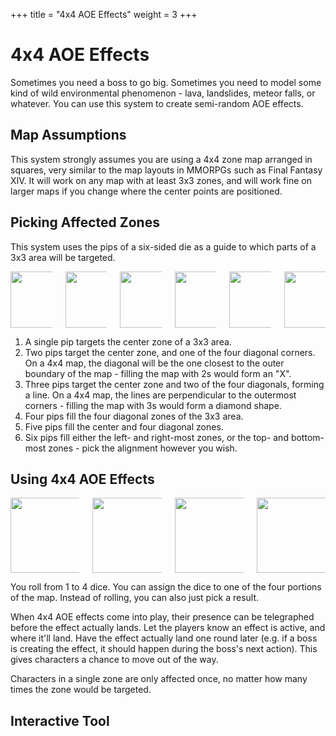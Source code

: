 +++
title = "4x4 AOE Effects"
weight = 3
+++

# 4x4 AOE Effects

Sometimes you need a boss to go big. Sometimes you need to model some kind of wild environmental phenomenon - lava, landslides, meteor falls, or whatever. You can use this system to create semi-random AOE effects.

## Map Assumptions

This system strongly assumes you are using a 4x4 zone map arranged in squares, very similar to the map layouts in MMORPGs such as Final Fantasy XIV. It will work on any map with at least 3x3 zones, and will work fine on larger maps if you change where the center points are positioned.

## Picking Affected Zones

This system uses the pips of a six-sided die as a guide to which parts of a 3x3 area will be targeted.

<div class="columns is-centered">
<div class="column">
<img src="/dice/3x3-1.svg" width="90" height="90">
</div>
<div class="column">
<img src="/dice/3x3-2.svg" width="90" height="90">
</div>
<div class="column">
<img src="/dice/3x3-3.svg" width="90" height="90">
</div>
<div class="column">
<img src="/dice/3x3-4.svg" width="90" height="90">
</div>
<div class="column">
<img src="/dice/3x3-5.svg" width="90" height="90">
</div>
<div class="column">
<img src="/dice/3x3-6.svg" width="90" height="90">
</div>
</div>

1. A single pip targets the center zone of a 3x3 area.
2. Two pips target the center zone, and one of the four diagonal corners. On a 4x4 map, the diagonal will be the one closest to the outer boundary of the map - filling the map with 2s would form an "X".
3. Three pips target the center zone and two of the four diagonals, forming a line. On a 4x4 map, the lines are perpendicular to the outermost corners - filling the map with 3s would form a diamond shape.
4. Four pips fill the four diagonal zones of the 3x3 area.
5. Five pips fill the center and four diagonal zones.
6. Six pips fill either the left- and right-most zones, or the top- and bottom-most zones - pick the alignment however you wish.

## Using 4x4 AOE Effects

<div class="columns is-centered">
<div class="column">
<img src="/dice/4x4-2.svg" width="120" height="120">
</div>
<div class="column">
<img src="/dice/4x4-3.svg" width="120" height="120">
</div>
<div class="column">
<img src="/dice/4x4-6-2.svg" width="120" height="120">
</div>
<div class="column">
<img src="/dice/4x4-3s.svg" width="120" height="120">
</div>
</div>

You roll from 1 to 4 dice. You can assign the dice to one of the four portions of the map. Instead of rolling, you can also just pick a result.

When 4x4 AOE effects come into play, their presence can be telegraphed before the effect actually lands. Let the players know an effect is active, and where it'll land. Have the effect actually land one round later (e.g. if a boss is creating the effect, it should happen during the boss's next action). This gives characters a chance to move out of the way.

Characters in a single zone are only affected once, no matter how many times the zone would be targeted.

## Interactive Tool

<div id="interactive-tool-root"></div>